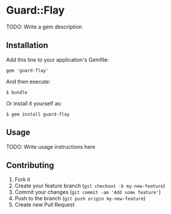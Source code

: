 # Guard::Flay

TODO: Write a gem description

## Installation

Add this line to your application's Gemfile:

    gem 'guard-flay'

And then execute:

    $ bundle

Or install it yourself as:

    $ gem install guard-flay

## Usage

TODO: Write usage instructions here

## Contributing

1. Fork it
2. Create your feature branch (`git checkout -b my-new-feature`)
3. Commit your changes (`git commit -am 'Add some feature'`)
4. Push to the branch (`git push origin my-new-feature`)
5. Create new Pull Request
